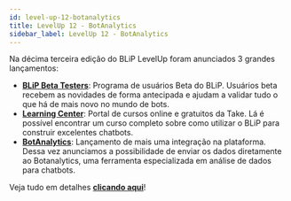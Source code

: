 ```yaml
---
id: level-up-12-botanalytics
title: LevelUp 12 - BotAnalytics
sidebar_label: LevelUp 12 - BotAnalytics
---
```


Na décima terceira edição do BLiP LevelUp foram anunciados 3 grandes lançamentos:

* [**BLiP Beta Testers**](http://blip.ai/beta/): Programa de usuários Beta do BLiP. Usuários beta recebem as novidades de forma antecipada e ajudam a validar tudo o que há de mais novo no mundo de bots.
* [**Learning Center**](http://learn.take.net/): Portal de cursos online e gratuitos da Take. Lá é possível encontrar um curso completo sobre como utilizar o BLiP para construir excelentes chatbots.
* [**BotAnalytics**](/docs/analytics/botanalytics/como-enviar-dados-botanalytics): Lançamento de mais uma integração na plataforma. Dessa vez anunciamos a possibilidade de enviar os dados diretamente ao Botanalytics, uma ferramenta especializada em análise de dados para chatbots.

Veja tudo em detalhes [**clicando aqui**](https://www.facebook.com/blip.messaging/videos/607157589748219/)!
